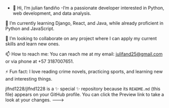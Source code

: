 - 👋 Hi, I’m julian fandiño
-I’m a passionate developer interested in Python, web development, and data analysis.

🌱 I’m currently learning Django, React, and Java, while already proficient in Python and JavaScript.

💬 I’m looking to collaborate on any project where I can apply my current skills and learn new ones.

📫 How to reach me:
You can reach me at my email: julifand25@gmail.com or via phone at +57 3187007651.

⚡ Fun fact: I love reading crime novels, practicing sports, and learning new and interesting things.


jlfnd1228/jlfnd1228 is a ✨ special ✨ repository because its `README.md` (this file) appears on your GitHub profile.
You can click the Preview link to take a look at your changes.
--->

